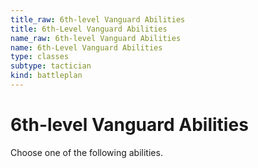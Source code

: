 ```yaml
---
title_raw: 6th-level Vanguard Abilities
title: 6th-Level Vanguard Abilities
name_raw: 6th-level Vanguard Abilities
name: 6th-Level Vanguard Abilities
type: classes
subtype: tactician
kind: battleplan
---
```


# 6th-level Vanguard Abilities

Choose one of the following abilities.
